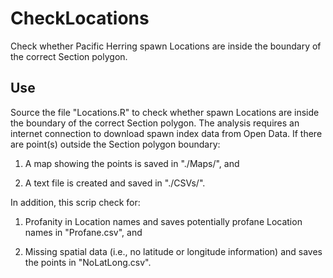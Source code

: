 # CheckLocations

Check whether Pacific Herring spawn Locations are
inside the boundary of the correct Section polygon.

## Use

Source the file "Locations.R" to check whether spawn Locations are
inside the boundary of the correct Section polygon.
The analysis requires an internet connection
to download spawn index data from Open Data.
If there are point(s) outside the Section polygon boundary:

1. A map showing the points is saved in "./Maps/", and

1. A text file is created and saved in "./CSVs/".

In addition, this scrip check for:

1. Profanity in Location names and
saves potentially profane Location names in "Profane.csv", and

1. Missing spatial data (i.e., no latitude or longitude information)
and saves the points in "NoLatLong.csv".
